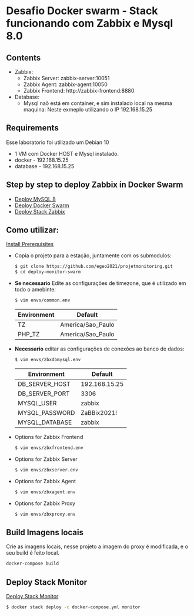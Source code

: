 # Desafio Docker swarm - Stack funcionando com Zabbix e Mysql 8.0

## Contents

- Zabbix:
  - Zabbix Server: zabbix-server:10051
  - Zabbix Agent: zabbix-agent:10050
  - Zabbix Frontend: http://zabbix-frontend:8880
- Database:
  - Mysql naõ está em container, e sim instalado local na mesma maquina: Neste exmeplo utilizando o IP 192.168.15.25
	
## Requirements
Esse laboratorio foi utilizado um Debian 10

- 1 VM com Docker HOST e Mysql instalado.
- docker - 192.168.15.25
- database - 192.168.15.25

 
## Step by step to deploy Zabbix in Docker Swarm

- [Deploy MySQL 8](steps/1_deploy_db_mysql8_debian.md)
- [Deploy Docker Swarm](steps/2_deploy_swarm_debian.md)
- [Deploy Stack Zabbix](steps/4_deploy_stack_monitor.md)

## Como utilizar:

[Install Prerequisites](steps/2_deploy_swarm_debian.md)  

- Copia o projeto para a estação, juntamente com os submodulos:
  ```sh
  $ git clone https://github.com/egeo2021/projetmonitoring.git
  $ cd deploy-monitor-swarm

  ```
- **Se necessario** Edite as configurações de timezone, que é utilizado em todo o amebinte:

  ```sh
  $ vim envs/common.env
  ```

  | Environment      | Default              |
  | ---------------- | -------------------- |
  | TZ               | America/Sao_Paulo    |
  | PHP_TZ           | America/Sao_Paulo    |

  
- **Necessario** editar as configurações de conexões ao banco de dados:

  ```sh
  $ vim envs/zbxdbmysql.env
  ```

  | Environment      | Default              |
  | ---------------- | -------------------- |
  | DB_SERVER_HOST   | 192.168.15.25        |
  | DB_SERVER_PORT   | 3306                 |
  | MYSQL_USER       | zabbix               |
  | MYSQL_PASSWORD   | ZaBBix2021!          |
  | MYSQL_DATABASE   | zabbix               |

- Options for Zabbix Frontend
  ```sh
  $ vim envs/zbxfrontend.env
  ```
 
- Options for Zabbix Server
  ```sh
  $ vim envs/zbxserver.env
  ```

- Options for Zabbix Agent
  ```sh
  $ vim envs/zbxagent.env
  ```

- Options for Zabbix Proxy
  ```sh
  $ vim envs/zbxproxy.env
  ```
  
## Build Imagens locais
Crie as imagens locais, nesse projeto a imagem do proxy é modificada, e o seu build é feito local.
  ```sh
  docker-compose build
  ```

## Deploy Stack Monitor

[Deploy Stack Monitor](steps/4_deploy_stack_monitor.md)
  ```sh  
  $ docker stack deploy -c docker-compose.yml monitor
  ```
